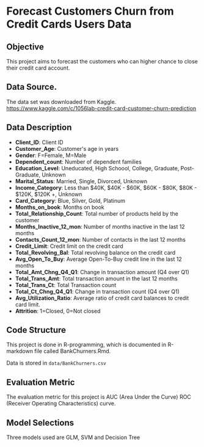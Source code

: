# Forecast Customers Churn from Credit Cards Users Data
 
## Objective

This project aims to forecast the customers who can higher chance to close their credit card account.

## Data Source. 

The data set was downloaded from Kaggle. https://www.kaggle.com/c/1056lab-credit-card-customer-churn-prediction

## Data Description

  + **Client_ID**: Client ID
  + **Customer_Age**: Customer's age in years
  + **Gender**: F=Female, M=Male
  + **Dependent_count**: Number of dependent families
  + **Education_Level**: Uneducated, High Schoool, College, Graduate, Post-Graduate, Unknown
  + **Marital_Status**: Married, Single, Divorced, Unknown
  + **Income_Category**: Less than $40K, $40K - $60K, $60K - $80K, $80K - $120K, $120K +, Unknown
  + **Card_Category**: Blue, Silver, Gold, Platinum
  + **Months_on_book**: Months on book
  + **Total_Relationship_Count**: Total number of products held by the customer
  + **Months_Inactive_12_mon**: Number of months inactive in the last 12 months
  + **Contacts_Count_12_mon**: Number of contacts in the last 12 months
  + **Credit_Limit**: Credit limit on the credit card
  + **Total_Revolving_Bal**: Total revolving balance on the credit card
  + **Avg_Open_To_Buy**: Average Open-To-Buy credit line in the last 12 months
  + **Total_Amt_Chng_Q4_Q1**: Change in transaction amount (Q4 over Q1)
  + **Total_Trans_Amt**: Total transaction amount in the last 12 months
  + **Total_Trans_Ct**: Total Transaction count
  + **Total_Ct_Chng_Q4_Q1**: Change in transaction count (Q4 over Q1)
  + **Avg_Utilization_Ratio**: Average ratio of credit card balances to credit card limit.
  + **Attrition**: 1=Closed, 0=Not closed


## Code Structure

This project is done in R-programming, which is documented in R-markdown file called BankChurners.Rmd.

Data is stored in `data/BankChurners.csv`


## Evaluation Metric

The evaluation metric for this project is AUC (Area Under the Curve) ROC (Receiver Operating Characteristics) curve.


## Model Selections

Three models used are GLM, SVM and Decision Tree


